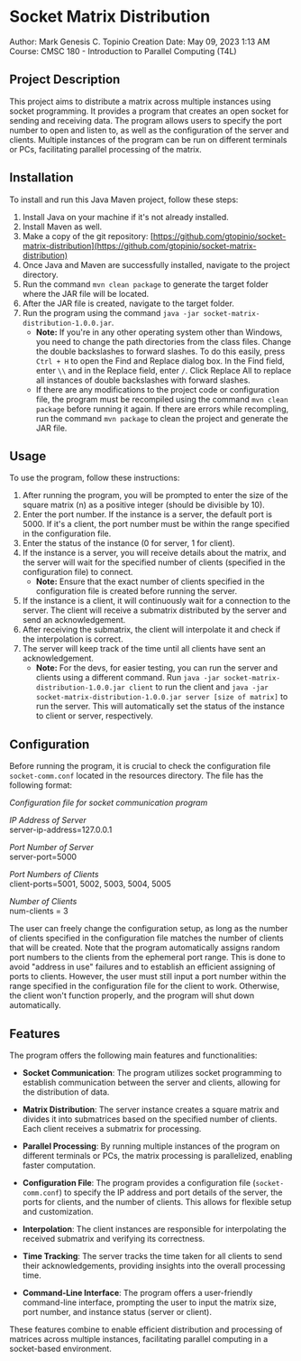 # Socket Matrix Distribution

Author: Mark Genesis C. Topinio
Creation Date: May 09, 2023 1:13 AM
Course: CMSC 180 - Introduction to Parallel Computing (T4L)

## Project Description

This project aims to distribute a matrix across multiple instances using socket programming. It provides a program that creates an open socket for sending and receiving data. The program allows users to specify the port number to open and listen to, as well as the configuration of the server and clients. Multiple instances of the program can be run on different terminals or PCs, facilitating parallel processing of the matrix.

## Installation

To install and run this Java Maven project, follow these steps:

1. Install Java on your machine if it's not already installed.
2. Install Maven as well.
3. Make a copy of the git repository: [https://github.com/gtopinio/socket-matrix-distribution](https://github.com/gtopinio/socket-matrix-distribution)
4. Once Java and Maven are successfully installed, navigate to the project directory.
5. Run the command `mvn clean package` to generate the target folder where the JAR file will be located.
6. After the JAR file is created, navigate to the target folder.
7. Run the program using the command `java -jar socket-matrix-distribution-1.0.0.jar`.
    - **Note:** If you're in any other operating system other than Windows, you need to change the path directories from the class files. Change the double backslashes to forward slashes. To do this easily, press `Ctrl + H` to open the Find and Replace dialog box. In the Find field, enter `\\` and in the Replace field, enter `/`. Click Replace All to replace all instances of double backslashes with forward slashes. 
    - If there are any modifications to the project code or configuration file, the program must be recompiled using the command `mvn clean package` before running it again. If there are errors while recompling, run the command `mvn package` to clean the project and generate the JAR file.

## Usage

To use the program, follow these instructions:

1. After running the program, you will be prompted to enter the size of the square matrix (n) as a positive integer (should be divisible by 10).
2. Enter the port number. If the instance is a server, the default port is 5000. If it's a client, the port number must be within the range specified in the configuration file.
3. Enter the status of the instance (0 for server, 1 for client).
4. If the instance is a server, you will receive details about the matrix, and the server will wait for the specified number of clients (specified in the configuration file) to connect.
   - **Note:** Ensure that the exact number of clients specified in the configuration file is created before running the server.
5. If the instance is a client, it will continuously wait for a connection to the server. The client will receive a submatrix distributed by the server and send an acknowledgement.
6. After receiving the submatrix, the client will interpolate it and check if the interpolation is correct.
7. The server will keep track of the time until all clients have sent an acknowledgement.
    - **Note:** For the devs, for easier testing, you can run the server and clients using a different command. Run `java -jar socket-matrix-distribution-1.0.0.jar client` to run the client and `java -jar socket-matrix-distribution-1.0.0.jar server [size of matrix]` to run the server. This will automatically set the status of the instance to client or server, respectively.

## Configuration

Before running the program, it is crucial to check the configuration file `socket-comm.conf` located in the resources directory. The file has the following format:

*Configuration file for socket communication program*

*IP Address of Server*\
server-ip-address=127.0.0.1

*Port Number of Server*\
server-port=5000

*Port Numbers of Clients*\
client-ports=5001, 5002, 5003, 5004, 5005

*Number of Clients*\
num-clients = 3

The user can freely change the configuration setup, as long as the number of clients specified in the configuration file matches the number of clients that will be created. Note that the program automatically assigns random port numbers to the clients from the ephemeral port range. This is done to avoid "address in use" failures and to establish an efficient assigning of ports to clients. However, the user must still input a port number within the range specified in the configuration file for the client to work. Otherwise, the client won't function properly, and the program will shut down automatically.

## Features

The program offers the following main features and functionalities:

- **Socket Communication**: The program utilizes socket programming to establish communication between the server and clients, allowing for the distribution of data.

- **Matrix Distribution**: The server instance creates a square matrix and divides it into submatrices based on the specified number of clients. Each client receives a submatrix for processing.

- **Parallel Processing**: By running multiple instances of the program on different terminals or PCs, the matrix processing is parallelized, enabling faster computation.

- **Configuration File**: The program provides a configuration file (`socket-comm.conf`) to specify the IP address and port details of the server, the ports for clients, and the number of clients. This allows for flexible setup and customization.

- **Interpolation**: The client instances are responsible for interpolating the received submatrix and verifying its correctness.

- **Time Tracking**: The server tracks the time taken for all clients to send their acknowledgements, providing insights into the overall processing time.

- **Command-Line Interface**: The program offers a user-friendly command-line interface, prompting the user to input the matrix size, port number, and instance status (server or client).

These features combine to enable efficient distribution and processing of matrices across multiple instances, facilitating parallel computing in a socket-based environment.
